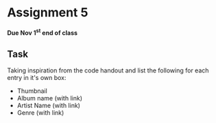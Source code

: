 # Assignment 5
**Due Nov 1<sup>st</sup> end of class**

## Task 

Taking inspiration from the code handout and list the following for each
entry in it's own box:
 - Thumbnail
 - Album name (with link)
 - Artist Name (with link)
 - Genre (with link)
